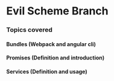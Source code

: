 # Evil Scheme Branch

### Topics covered

#### Bundles (Webpack and angular cli)

#### Promises (Definition and introduction)

#### Services (Definition and usage)